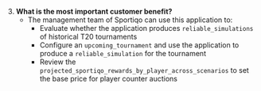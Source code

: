 3. **What is the most important customer benefit?** 
    - The management team of Sportiqo can use this application to:
        - Evaluate whether the application produces `reliable_simulations` of historical T20 tournaments
        - Configure an `upcoming_tournament` and use the application to produce a `reliable_simulation` for the tournament
        - Review the `projected_sportiqo_rewards_by_player_across_scenarios` to set the base price for player counter auctions
